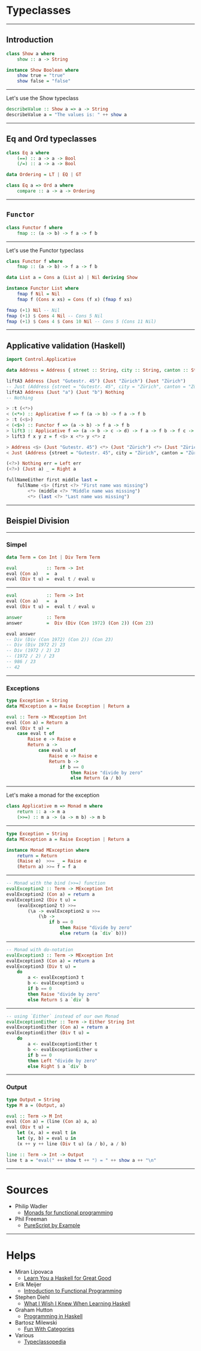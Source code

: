 # Typeclasses

---

## Introduction

```haskell
class Show a where
    show :: a -> String

instance Show Boolean where
    show true = "true"
    show false = "false"
```

---

Let's use the Show typeclass

```haskell
describeValue :: Show a => a -> String
describeValue a = "The values is: " ++ show a
```

---

## Eq and Ord typeclasses

```haskell
class Eq a where
    (==) :: a -> a -> Bool
    (/=) :: a -> a -> Bool

data Ordering = LT | EQ | GT

class Eq a => Ord a where
    compare :: a -> a -> Ordering
```

---

## `Functor`

```haskell
class Functor f where
    fmap :: (a -> b) -> f a -> f b
```

---

Let's use the Functor typeclass

```haskell
class Functor f where
    fmap :: (a -> b) -> f a -> f b

data List a = Cons a (List a) | Nil deriving Show

instance Functor List where
    fmap f Nil = Nil
    fmap f (Cons x xs) = Cons (f x) (fmap f xs)
```

```haskell
fmap (+1) Nil -- Nil
fmap (+1) $ Cons 4 Nil -- Cons 5 Nil
fmap (+1) $ Cons 4 $ Cons 10 Nil -- Cons 5 (Cons 11 Nil)
```

---

## Applicative validation (Haskell)

```haskell
import Control.Applicative

data Address = Address { street :: String, city :: String, canton :: String }

liftA3 Address (Just "Gutestr. 45") (Just "Zürich") (Just "Zürich")
-- Just (Address {street = "Gutestr. 45", city = "Zürich", canton = "Zürich"})
liftA3 Address (Just "a") (Just "b") Nothing
-- Nothing
```

```haskell
> :t (<*>)
< (<*>) :: Applicative f => f (a -> b) -> f a -> f b
> :t (<$>)
< (<$>) :: Functor f => (a -> b) -> f a -> f b
> lift3 :: Applicative f => (a -> b -> c -> d) -> f a -> f b -> f c -> f d
> lift3 f x y z = f <$> x <*> y <*> z
```

```haskell
> Address <$> (Just "Gutestr. 45") <*> (Just "Zürich") <*> (Just "Zürich")
< Just (Address {street = "Gutestr. 45", city = "Zürich", canton = "Zürich"})
```

```haskell
(<?>) Nothing err = Left err
(<?>) (Just a) _ = Right a

fullNameEither first middle last =
    fullName <$> (first <?> "First name was missing")
        <*> (middle <?> "Middle name was missing")
        <*> (last <?> "Last name was missing")
```

---

## Beispiel Division

---

### Simpel

```haskell
data Term = Con Int | Div Term Term

eval           :: Term -> Int
eval (Con a)   =  a
eval (Div t u) =  eval t / eval u
```

---

```haskell
eval           :: Term -> Int
eval (Con a)   =  a
eval (Div t u) =  eval t / eval u

answer         :: Term
answer         =  Div (Div (Con 1972) (Con 2)) (Con 23)

eval answer
-- Div (Div (Con 1972) (Con 2)) (Con 23)
-- Div (Div 1972 2) 23
-- Div (1972 / 2) 23
-- (1972 / 2) / 23
-- 986 / 23
-- 42
```

---

### Exceptions

```haskell
type Exception = String
data MException a = Raise Exception | Return a

eval :: Term -> MException Int
eval (Con a) = Return a
eval (Div t u) =
    case eval t of
        Raise e -> Raise e
        Return a ->
            case eval u of
                Raise e -> Raise e
                Return b ->
                    if b == 0
                        then Raise "divide by zero"
                        else Return (a / b)
```

---

Let's make a monad for the exception

```haskell
class Applicative m => Monad m where
    return :: a -> m a
    (>>=) :: m a -> (a -> m b) -> m b
```

---

```haskell
type Exception = String
data MException a = Raise Exception | Return a

instance Monad MException where
    return = Return
    (Raise e)  >>= _ = Raise e
    (Return a) >>= f = f a
```

---

```haskell
-- Monad with the bind (>>=) function
evalException2 :: Term -> MException Int
evalException2 (Con a) = return a
evalException2 (Div t u) =
	(evalException2 t) >>=
		(\a -> evalException2 u >>=
			(\b ->
			 	if b == 0
					then Raise "divide by zero"
					else return (a `div` b)))
```

---

```haskell
-- Monad with do-notation
evalException3 :: Term -> MException Int
evalException3 (Con a) = return a
evalException3 (Div t u) =
	do
		a <- evalException3 t
		b <- evalException3 u
		if b == 0
		then Raise "divide by zero"
		else Return $ a `div` b
```

---

```haskell
-- using `Either` instead of our own Monad
evalExceptionEither :: Term -> Either String Int
evalExceptionEither (Con a) = return a
evalExceptionEither (Div t u) =
	do
		a <- evalExceptionEither t
		b <- evalExceptionEither u
		if b == 0
		then Left "divide by zero"
		else Right $ a `div` b
```

---

### Output

```haskell
type Output = String
type M a = (Output, a)

eval :: Term -> M Int
eval (Con a) = (line (Con a) a, a)
eval (Div t u) =
    let (x, a) = eval t in
    let (y, b) = eval u in
    (x ++ y ++ line (Div t u) (a / b), a / b)

line :: Term -> Int -> Output
line t a = "eval(" ++ show t ++ ") = " ++ show a ++ "\n"
```

---

# Sources

* Philip Wadler
  - [Monads for functional programming](http://homepages.inf.ed.ac.uk/wadler/topics/monads.html)
* Phil Freeman
  - [PureScript by Example](https://leanpub.com/purescript/read)

---

# Helps

* Miran Lipovaca
  - [Learn You a Haskell for Great Good](http://learnyouahaskell.com/)
* Erik Meijer
  - [Introduction to Functional Programming](https://www.edx.org/course/introduction-functional-programming-delftx-fp101x)
* Stephen Diehl
  - [What I Wish I Knew When Learning Haskell](http://dev.stephendiehl.com/hask/#applicatives)
* Graham Hutton
  - [Programming in Haskell](http://www.cs.nott.ac.uk/~gmh/book.html)
* Bartosz Milewski
  - [Fun With Categories](https://github.com/LambdaCon/2015/blob/master/Opening%20keynote%20-%20Fun%20with%20categories/slides/Fun%20with%20categories.pdf)
* Various
  - [Typeclassopedia](https://wiki.haskell.org/Typeclassopedia)
